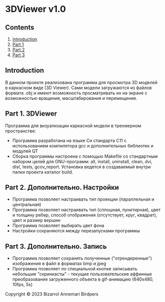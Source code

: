 # 3DViewer v1.0

## Contents

1. [Introduction](#introduction)
2. [Part 1](#part-1-3dviewer)
3. [Part 2](#part-2-дополнительно-настройки)
4. [Part 3](#part-3-дополнительно-запись)


## Introduction

В данном проекте реализована программа для просмотра 3D моделей в каркасном виде (3D Viewer). Сами модели загружаются из файлов формата .obj и имеют возможность просматривать их на экране с возможностью вращения, масштабирования и перемещения.


## Part 1. 3DViewer

Программа для визуализации каркасной модели в трехмерном пространстве:

- Программа разработана на языке Си стандарта C11 с использованием компилятора gcc и дополнительных библиотек и модулей QT
- Сборка программы настроена с помощью Makefile со стандартным набором целей для GNU-программ: all, install, uninstall, clean, dvi, dist, tests, gcov_report. Установка ведется в создаваемый внутри папки проекта каталог build.

## Part 2. Дополнительно. Настройки

 - Программа позволяет настраивать тип проекции (параллельная и центральная)
 - Программа позволяет настраивать тип (сплошная, пунктирная), цвет и толщину ребер, способ отображения (отсутствует, круг, квадрат), цвет и размер вершин
 - Программа позволяет выбирать цвет фона
 - Настройки сохраняются между перезапусками программы

 ## Part 3. Дополнительно. Запись

 - Программа позволяет сохранять полученные ("отрендеренные") изображения в файл в форматах bmp и jpeg
 - Программа позволяет по специальной кнопке записывать небольшие "скринкасты" - текущие пользовательские аффинные преобразования загруженного объекта в gif-анимацию (640x480, 10fps, 5s)

Copyright © 2023 Bizarrol Annemari Birdpers
